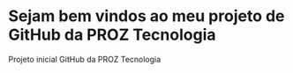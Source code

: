 # Sejam bem vindos ao meu projeto de GitHub da PROZ Tecnologia

Projeto inicial GitHub da PROZ Tecnologia
